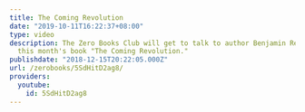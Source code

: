 ```yaml
---
title: The Coming Revolution
date: "2019-10-11T16:22:37+08:00"
type: video
description: The Zero Books Club will get to talk to author Benjamin Reynolds about
  this month's book "The Coming Revolution."
publishdate: "2018-12-15T20:22:05.000Z"
url: /zerobooks/5SdHitD2ag8/
providers:
  youtube:
    id: 5SdHitD2ag8
---
```

